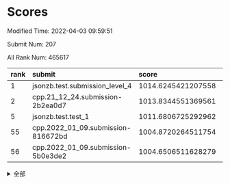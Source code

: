# Scores

Modified Time: 2022-04-03 09:59:51

Submit Num: 207

All Rank Num: 465617

| rank |               submit               |       score        |       sigma        | pk_num |
| :--- | :--------------------------------- | :----------------- | :----------------- | :----- |
| 1    | jsonzb.test.submission_level_4     | 1014.6245421207558 | 0.8480102714213678 | 9002   |
| 2    | cpp.21_12_24.submission-2b2ea0d7   | 1013.8344551369561 | 0.808522860943849  | 8997   |
| 5    | jsonzb.test.test_1                 | 1011.6806725292962 | 0.7928238944787228 | 8994   |
| 55   | cpp.2022_01_09.submission-816672bd | 1004.8720264511754 | 0.7183609773444437 | 9000   |
| 56   | cpp.2022_01_09.submission-5b0e3de2 | 1004.6506511628279 | 0.7234837466237671 | 9001   |


<details>
<summary>全部</summary>

| rank |                 submit                 |       score        |       sigma        | pk_num |
| :--- | :------------------------------------- | :----------------- | :----------------- | :----- |
| 1    | jsonzb.test.submission_level_4         | 1014.6245421207558 | 0.8480102714213678 | 9002   |
| 2    | cpp.21_12_24.submission-2b2ea0d7       | 1013.8344551369561 | 0.808522860943849  | 8997   |
| 3    | gobigger.level_3.submission_level_3_25 | 1012.713259979711  | 0.7751092963641387 | 9002   |
| 4    | gobigger.level_3.submission_level_3_21 | 1011.690891914812  | 0.7754637240563379 | 8999   |
| 5    | jsonzb.test.test_1                     | 1011.6806725292962 | 0.7928238944787228 | 8994   |
| 6    | gobigger.level_3.submission_level_3_8  | 1011.3659965539089 | 0.7765515340149626 | 8995   |
| 7    | gobigger.level_3.submission_level_3_0  | 1011.2394087578398 | 0.774021550582663  | 8997   |
| 8    | gobigger.level_3.submission_level_3_46 | 1011.2149661298768 | 0.7700286968729855 | 8992   |
| 9    | gobigger.level_3.submission_level_3_26 | 1010.9634228594953 | 0.7715966709809977 | 8998   |
| 10   | gobigger.level_3.submission_level_3_23 | 1010.883309850421  | 0.7867514061803581 | 8996   |
| 11   | gobigger.level_3.submission_level_3_15 | 1010.8391638582729 | 0.7657548314259458 | 9001   |
| 12   | gobigger.level_3.submission_level_3_22 | 1010.813819218225  | 0.7727465445939826 | 8999   |
| 13   | gobigger.level_3.submission_level_3_18 | 1010.7905076215908 | 0.7657139530309226 | 8997   |
| 14   | gobigger.level_3.submission_level_3_32 | 1010.7649226711068 | 0.7640602440447443 | 9000   |
| 15   | gobigger.level_3.submission_level_3_37 | 1010.7226475246088 | 0.777218712899974  | 8999   |
| 16   | gobigger.level_3.submission_level_3_34 | 1010.5386666844325 | 0.75398052914112   | 8996   |
| 17   | gobigger.level_3.submission_level_3_11 | 1010.5014037435742 | 0.7511419799031518 | 8996   |
| 18   | gobigger.level_3.submission_level_3_5  | 1010.4468697308592 | 0.7606669786599144 | 9000   |
| 19   | gobigger.level_3.submission_level_3_13 | 1010.2527531793756 | 0.74471088341301   | 8997   |
| 20   | gobigger.level_3.submission_level_3_40 | 1010.2041370402699 | 0.7544456886797025 | 8999   |
| 21   | gobigger.level_3.submission_level_3_1  | 1010.203947072068  | 0.786491125988035  | 8998   |
| 22   | gobigger.level_3.submission_level_3_39 | 1010.1081724404739 | 0.753839988307141  | 8993   |
| 23   | gobigger.level_3.submission_level_3_16 | 1010.086801249548  | 0.7927107534128764 | 8990   |
| 24   | gobigger.level_3.submission_level_3_27 | 1010.0361862558113 | 0.7657383139736531 | 9000   |
| 25   | gobigger.level_3.submission_level_3_49 | 1010.0361094977153 | 0.7653746242025193 | 9000   |
| 26   | gobigger.level_3.submission_level_3_17 | 1010.0179048483353 | 0.7601778069200598 | 8998   |
| 27   | gobigger.level_3.submission_level_3_4  | 1010.0085127542113 | 0.7505668320937359 | 8995   |
| 28   | gobigger.level_3.submission_level_3_29 | 1009.998846461699  | 0.7450847932174981 | 8996   |
| 29   | gobigger.level_3.submission_level_3_38 | 1009.9857648085068 | 0.7577977856796644 | 9002   |
| 30   | gobigger.level_3.submission_level_3_28 | 1009.9193040551396 | 0.750339277009885  | 8998   |
| 31   | gobigger.level_3.submission_level_3_12 | 1009.8819889958926 | 0.7486242223807643 | 9000   |
| 32   | gobigger.level_3.submission_level_3_2  | 1009.880374655645  | 0.7565377112472379 | 8994   |
| 33   | gobigger.level_3.submission_level_3_24 | 1009.7670391821763 | 0.7320869143821932 | 8996   |
| 34   | gobigger.level_3.submission_level_3_35 | 1009.7361856688243 | 0.7398015951127996 | 9000   |
| 35   | gobigger.level_3.submission_level_3_43 | 1009.7270151944933 | 0.7390705117306802 | 9001   |
| 36   | gobigger.level_3.submission_level_3_42 | 1009.7100699226226 | 0.7459191779087916 | 9001   |
| 37   | gobigger.level_3.submission_level_3_36 | 1009.6566326498634 | 0.7418926044996074 | 8997   |
| 38   | gobigger.level_3.submission_level_3_6  | 1009.6375057521517 | 0.745198438515828  | 9002   |
| 39   | gobigger.level_3.submission_level_3_20 | 1009.6266678465947 | 0.7546719676236416 | 9000   |
| 40   | gobigger.level_3.submission_level_3_41 | 1009.6227849702518 | 0.7520344712564884 | 8994   |
| 41   | gobigger.level_3.submission_level_3_44 | 1009.5252535340801 | 0.7296605252837896 | 9001   |
| 42   | gobigger.level_3.submission_level_3_45 | 1009.518547244025  | 0.757002392068001  | 8995   |
| 43   | gobigger.level_3.submission_level_3_48 | 1009.4620879703799 | 0.7499716091692705 | 8994   |
| 44   | gobigger.level_3.submission_level_3_19 | 1009.4055619956209 | 0.7448076648503328 | 8995   |
| 45   | gobigger.level_3.submission_level_3_3  | 1009.3705909554502 | 0.7256618200069201 | 8995   |
| 46   | gobigger.level_3.submission_level_3_31 | 1009.363498508991  | 0.7546971802590385 | 8994   |
| 47   | gobigger.level_3.submission_level_3_7  | 1009.3481908392158 | 0.7492084346368796 | 8995   |
| 48   | gobigger.level_3.submission_level_3_47 | 1009.0918095166007 | 0.7862413745569845 | 9001   |
| 49   | gobigger.level_3.submission_level_3_33 | 1009.088877088823  | 0.7519191049016759 | 8995   |
| 50   | gobigger.level_3.submission_level_3_10 | 1008.6572170264026 | 0.7262292987596676 | 8999   |
| 51   | gobigger.level_3.submission_level_3_30 | 1008.6111479469126 | 0.7380369711382362 | 8997   |
| 52   | gobigger.level_3.submission_level_3_9  | 1008.1398884239038 | 0.7498560968436502 | 8996   |
| 53   | gobigger.level_3.submission_level_3_14 | 1008.083093722655  | 0.7390769771234673 | 9002   |
| 54   | gobigger.level_1.submission_level_1_33 | 1005.5455040392785 | 0.7287083543432578 | 8996   |
| 55   | cpp.2022_01_09.submission-816672bd     | 1004.8720264511754 | 0.7183609773444437 | 9000   |
| 56   | cpp.2022_01_09.submission-5b0e3de2     | 1004.6506511628279 | 0.7234837466237671 | 9001   |
| 57   | gobigger.level_1.submission_level_1_42 | 1004.6185311492599 | 0.7308592606699853 | 8998   |
| 58   | gobigger.level_1.submission_level_1_0  | 1004.5736742019066 | 0.7169050242115214 | 8995   |
| 59   | gobigger.level_1.submission_level_1_45 | 1004.508875810401  | 0.7241735603661119 | 9001   |
| 60   | gobigger.level_1.submission_level_1_31 | 1004.4487379842544 | 0.7181960594038278 | 8995   |
| 61   | gobigger.level_1.submission_level_1_16 | 1004.4247387745462 | 0.714463116875679  | 9000   |
| 62   | gobigger.level_1.submission_level_1_34 | 1004.2174976829959 | 0.710742019146759  | 9000   |
| 63   | gobigger.level_1.submission_level_1_15 | 1004.1818030505025 | 0.7108131579419154 | 8998   |
| 64   | gobigger.level_1.submission_level_1_11 | 1004.166469763069  | 0.7151681219412437 | 8997   |
| 65   | gobigger.level_1.submission_level_1_10 | 1004.1075849874135 | 0.7144814783887135 | 9000   |
| 66   | gobigger.level_1.submission_level_1_24 | 1003.9871079423876 | 0.7149476094433845 | 9003   |
| 67   | gobigger.level_1.submission_level_1_30 | 1003.8388808190866 | 0.7238601703703876 | 8999   |
| 68   | gobigger.level_1.submission_level_1_47 | 1003.8273319511744 | 0.7145037535010995 | 9003   |
| 69   | gobigger.level_1.submission_level_1_6  | 1003.802046922241  | 0.7116533410962801 | 8992   |
| 70   | gobigger.level_1.submission_level_1_21 | 1003.749696657667  | 0.7229300471675897 | 8995   |
| 71   | gobigger.level_1.submission_level_1_27 | 1003.7311718133075 | 0.7254426794389894 | 9000   |
| 72   | gobigger.level_1.submission_level_1_38 | 1003.7171860526223 | 0.7203248008945684 | 8997   |
| 73   | gobigger.level_1.submission_level_1_26 | 1003.709912567762  | 0.7202441796346527 | 8997   |
| 74   | gobigger.level_1.submission_level_1_18 | 1003.6903950874331 | 0.729506021903526  | 8997   |
| 75   | gobigger.level_1.submission_level_1_9  | 1003.6831840244938 | 0.7267914702518382 | 8999   |
| 76   | gobigger.level_1.submission_level_1_19 | 1003.6440380925701 | 0.7220769445317298 | 9000   |
| 77   | gobigger.level_1.submission_level_1_44 | 1003.6394883732145 | 0.7106753319046059 | 8992   |
| 78   | gobigger.level_1.submission_level_1_28 | 1003.6111591454671 | 0.7209922619669147 | 9001   |
| 79   | gobigger.level_1.submission_level_1_17 | 1003.5895785572773 | 0.7087911957335863 | 8997   |
| 80   | gobigger.level_1.submission_level_1_12 | 1003.4928479731368 | 0.7154809577273932 | 8996   |
| 81   | gobigger.level_1.submission_level_1_32 | 1003.4582136419151 | 0.713094076782338  | 8998   |
| 82   | gobigger.level_1.submission_level_1_36 | 1003.3976302619094 | 0.7317360943908078 | 8996   |
| 83   | gobigger.level_1.submission_level_1_1  | 1003.320871636104  | 0.7235872704888902 | 8997   |
| 84   | gobigger.level_1.submission_level_1_40 | 1003.2923088564228 | 0.7179724442779953 | 8998   |
| 85   | gobigger.level_1.submission_level_1_13 | 1003.2880750807045 | 0.7230467552103715 | 8998   |
| 86   | gobigger.level_1.submission_level_1_46 | 1003.2335210851634 | 0.7184113074683108 | 8997   |
| 87   | gobigger.level_1.submission_level_1_22 | 1003.2242407691454 | 0.7170407309375246 | 8996   |
| 88   | gobigger.level_1.submission_level_1_37 | 1003.2018513547013 | 0.7174598395584288 | 8998   |
| 89   | gobigger.level_1.submission_level_1_43 | 1003.1890764247427 | 0.718331553150681  | 8998   |
| 90   | gobigger.level_1.submission_level_1_23 | 1003.1694389935241 | 0.7175798256548847 | 8996   |
| 91   | gobigger.level_1.submission_level_1_39 | 1003.0958996632521 | 0.7320909918948492 | 8999   |
| 92   | gobigger.level_1.submission_level_1_41 | 1003.0939003468085 | 0.7179393027665725 | 8997   |
| 93   | gobigger.level_1.submission_level_1_14 | 1003.0509392627451 | 0.7127734279181045 | 8995   |
| 94   | gobigger.level_1.submission_level_1_49 | 1002.9559092181549 | 0.7278742286034376 | 8996   |
| 95   | gobigger.level_1.submission_level_1_48 | 1002.9279998471299 | 0.7096184707311258 | 9000   |
| 96   | gobigger.level_1.submission_level_1_7  | 1002.718136640109  | 0.7171159203733579 | 8996   |
| 97   | gobigger.level_1.submission_level_1_29 | 1002.7167820198641 | 0.7261559074615467 | 8998   |
| 98   | gobigger.level_1.submission_level_1_5  | 1002.6826897260606 | 0.7050885954827333 | 8997   |
| 99   | gobigger.level_1.submission_level_1_35 | 1002.6061291666479 | 0.7222183711728202 | 8999   |
| 100  | gobigger.level_1.submission_level_1_4  | 1002.3323190696267 | 0.7127786760565373 | 8996   |
| 101  | gobigger.level_1.submission_level_1_20 | 1002.2998138849294 | 0.7166191178825274 | 8992   |
| 102  | gobigger.level_1.submission_level_1_8  | 1002.1279669770904 | 0.7267727763054059 | 8993   |
| 103  | gobigger.level_1.submission_level_1_25 | 1002.0873158865904 | 0.7077475101747379 | 8994   |
| 104  | gobigger.level_1.submission_level_1_2  | 1001.9316197945546 | 0.7159700922862369 | 9000   |
| 105  | gobigger.level_1.submission_level_1_3  | 1001.6798610731624 | 0.7198040388254437 | 8995   |
| 106  | gobigger.random.submission_random_5    | 997.3949976725191  | 0.6997869046682561 | 8996   |
| 107  | gobigger.random.submission_random_7    | 997.2985574601997  | 0.6988853345208312 | 8996   |
| 108  | gobigger.random.submission_random_36   | 997.0453101003513  | 0.7005596400612079 | 9002   |
| 109  | gobigger.random.submission_random_31   | 997.0000132170786  | 0.7061102585252045 | 8999   |
| 110  | gobigger.random.submission_random_23   | 996.9878483146822  | 0.7098489552778877 | 8996   |
| 111  | gobigger.random.submission_random_48   | 996.9770231509787  | 0.713760245032787  | 8996   |
| 112  | gobigger.random.submission_random_46   | 996.8325177840458  | 0.7002937551557589 | 8994   |
| 113  | gobigger.random.submission_random_37   | 996.7375424308763  | 0.7055503006256811 | 8996   |
| 114  | gobigger.random.submission_random_24   | 996.7152465792354  | 0.716414918076961  | 8998   |
| 115  | gobigger.random.submission_random_11   | 996.6411292734956  | 0.7192268545144946 | 8999   |
| 116  | gobigger.random.submission_random_6    | 996.6225584596331  | 0.6982053979051025 | 8995   |
| 117  | gobigger.random.submission_random_3    | 996.5564525906142  | 0.7128160745746296 | 8997   |
| 118  | gobigger.random.submission_random_38   | 996.5315006101058  | 0.6992517580225048 | 8996   |
| 119  | gobigger.random.submission_random_26   | 996.4996948452028  | 0.7016659232959334 | 8995   |
| 120  | gobigger.random.submission_random_41   | 996.3962192832705  | 0.707998759794476  | 9001   |
| 121  | gobigger.random.submission_random_12   | 996.3413545987495  | 0.7186033230276124 | 8996   |
| 122  | gobigger.random.submission_random_9    | 996.2622868462204  | 0.7050209219848669 | 8998   |
| 123  | gobigger.random.submission_random_39   | 996.262097308194   | 0.7063082902287298 | 8999   |
| 124  | gobigger.random.submission_random_14   | 996.195811567773   | 0.7105607916218466 | 8992   |
| 125  | gobigger.random.submission_random_19   | 996.1437430638482  | 0.7130140160188403 | 8998   |
| 126  | gobigger.random.submission_random_0    | 996.105839724993   | 0.708339010530715  | 8995   |
| 127  | gobigger.random.submission_random_33   | 996.0879992879624  | 0.7042899276116129 | 9002   |
| 128  | gobigger.random.submission_random_2    | 996.0301375439564  | 0.7100183372716765 | 8999   |
| 129  | gobigger.random.submission_random_15   | 995.997138159701   | 0.7063115213034912 | 8993   |
| 130  | gobigger.random.submission_random_45   | 995.945039837181   | 0.7102206115854756 | 8993   |
| 131  | gobigger.random.submission_random_28   | 995.9308983437825  | 0.7150117005200033 | 9003   |
| 132  | gobigger.random.submission_random_30   | 995.9261688969765  | 0.7170163880713504 | 8995   |
| 133  | gobigger.random.submission_random_22   | 995.917660878695   | 0.7162039922035545 | 8999   |
| 134  | gobigger.random.submission_random_10   | 995.9136384624761  | 0.7124018728269168 | 8999   |
| 135  | gobigger.random.submission_random_13   | 995.895618056671   | 0.711916212456513  | 8999   |
| 136  | gobigger.random.submission_random_1    | 995.8107206558527  | 0.7034932798481477 | 8999   |
| 137  | gobigger.random.submission_random_4    | 995.7820284426997  | 0.7065013489460106 | 8994   |
| 138  | gobigger.random.submission_random_43   | 995.7783060742582  | 0.7049023701761702 | 9000   |
| 139  | gobigger.random.submission_random_18   | 995.7454771096337  | 0.7166108317097469 | 8999   |
| 140  | gobigger.random.submission_random_25   | 995.69690719192    | 0.7173359661860881 | 9001   |
| 141  | gobigger.random.submission_random_32   | 995.6775638148057  | 0.7200398724535817 | 8999   |
| 142  | gobigger.random.submission_random_29   | 995.6039412571092  | 0.7103570579269066 | 8994   |
| 143  | gobigger.random.submission_random_44   | 995.5901616457669  | 0.7184968677873271 | 8997   |
| 144  | gobigger.random.submission_random_20   | 995.5781988956209  | 0.7113233405406975 | 8999   |
| 145  | gobigger.random.submission_random_21   | 995.5461365614607  | 0.7133886932821901 | 8994   |
| 146  | gobigger.random.submission_random_40   | 995.5309787930166  | 0.7081476024299774 | 8997   |
| 147  | gobigger.random.submission_random_8    | 995.4798095977118  | 0.7088223217528655 | 8998   |
| 148  | gobigger.random.submission_random_16   | 995.4639503864264  | 0.6917925520932924 | 9000   |
| 149  | gobigger.random.submission_random_27   | 995.2798148112319  | 0.7260681800304832 | 8997   |
| 150  | gobigger.random.submission_random_42   | 995.1916223468484  | 0.7247259388800689 | 8998   |
| 151  | gobigger.random.submission_random_49   | 995.1902944666084  | 0.7077979208731595 | 9000   |
| 152  | gobigger.random.submission_random_17   | 994.743770963814   | 0.6973198724638517 | 8998   |
| 153  | gobigger.random.submission_random_47   | 994.3953404699465  | 0.7166749116155148 | 8998   |
| 154  | gobigger.random.submission_random_35   | 994.3788238844243  | 0.7215817741721382 | 8999   |
| 155  | gobigger.random.submission_random_34   | 994.3692843406633  | 0.7351859351703701 | 8995   |
| 156  | gobigger.level_2.submission_level_2_5  | 993.9333277045827  | 0.7276381127221447 | 8997   |
| 157  | gobigger.level_2.submission_level_2_49 | 993.5980935566855  | 0.7303469551567962 | 8999   |
| 158  | gobigger.level_2.submission_level_2_26 | 993.496409972597   | 0.7571508849000168 | 8999   |
| 159  | gobigger.level_2.submission_level_2_40 | 993.4180419901545  | 0.7406348120657295 | 8988   |
| 160  | gobigger.level_2.submission_level_2_16 | 993.1723267720263  | 0.7405286822811844 | 8992   |
| 161  | gobigger.level_2.submission_level_2_9  | 993.1011980455315  | 0.7444535701098647 | 8998   |
| 162  | gobigger.level_2.submission_level_2_43 | 992.8563300558594  | 0.7249349084862436 | 9006   |
| 163  | gobigger.level_2.submission_level_2_35 | 992.7468699242731  | 0.7502638948900879 | 8994   |
| 164  | gobigger.level_2.submission_level_2_10 | 992.6924638039438  | 0.7571562526349069 | 8997   |
| 165  | gobigger.level_2.submission_level_2_4  | 992.617816456487   | 0.7587618879561057 | 8999   |
| 166  | gobigger.level_2.submission_level_2_23 | 992.4992477469914  | 0.7473725591640806 | 9000   |
| 167  | gobigger.level_2.submission_level_2_0  | 992.4855976159475  | 0.7554047415957515 | 8999   |
| 168  | gobigger.level_2.submission_level_2_20 | 992.3892970486795  | 0.7498815806780929 | 8997   |
| 169  | gobigger.level_2.submission_level_2_27 | 992.3472158623543  | 0.7384842299488873 | 9000   |
| 170  | gobigger.level_2.submission_level_2_29 | 992.342450264579   | 0.7537995514649138 | 8997   |
| 171  | gobigger.level_2.submission_level_2_48 | 992.2605277543624  | 0.7508976202072634 | 9002   |
| 172  | gobigger.level_2.submission_level_2_28 | 992.2153142084403  | 0.7491027507781123 | 8995   |
| 173  | gobigger.level_2.submission_level_2_32 | 992.1625696060078  | 0.7619899736767732 | 8996   |
| 174  | gobigger.level_2.submission_level_2_25 | 992.1119625328262  | 0.7316783962820421 | 9003   |
| 175  | gobigger.level_2.submission_level_2_15 | 992.0976783783802  | 0.729425148367629  | 8995   |
| 176  | gobigger.level_2.submission_level_2_6  | 992.0884921688017  | 0.7367164887112411 | 8999   |
| 177  | gobigger.level_2.submission_level_2_46 | 992.0735916924382  | 0.7353002903873598 | 8996   |
| 178  | gobigger.level_2.submission_level_2_13 | 992.0590472671237  | 0.7505248546205526 | 8999   |
| 179  | gobigger.level_2.submission_level_2_11 | 992.0439259214685  | 0.7550429611920856 | 8998   |
| 180  | gobigger.level_2.submission_level_2_38 | 991.9694715652186  | 0.7610299621815133 | 9000   |
| 181  | gobigger.level_2.submission_level_2_22 | 991.9670853936675  | 0.7527469213834562 | 8998   |
| 182  | gobigger.level_2.submission_level_2_21 | 991.9299292885551  | 0.7360222645578915 | 8996   |
| 183  | gobigger.level_2.submission_level_2_45 | 991.9121413948056  | 0.7352447451681409 | 8994   |
| 184  | gobigger.level_2.submission_level_2_47 | 991.8869647580353  | 0.7253062824146413 | 8994   |
| 185  | gobigger.level_2.submission_level_2_33 | 991.8493865938315  | 0.7465490288540482 | 8996   |
| 186  | gobigger.level_2.submission_level_2_14 | 991.8417197846152  | 0.7404518530448035 | 8994   |
| 187  | gobigger.level_2.submission_level_2_42 | 991.7900349230171  | 0.735043129901053  | 8996   |
| 188  | gobigger.level_2.submission_level_2_31 | 991.5990669735378  | 0.7466379879500779 | 8994   |
| 189  | gobigger.level_2.submission_level_2_41 | 991.5989512782762  | 0.7440862820966635 | 8999   |
| 190  | gobigger.level_2.submission_level_2_24 | 991.5877853183738  | 0.7602720640019456 | 8999   |
| 191  | gobigger.level_2.submission_level_2_1  | 991.5527730491009  | 0.7372125761868517 | 8993   |
| 192  | gobigger.level_2.submission_level_2_7  | 991.4121755203989  | 0.747272616162034  | 9000   |
| 193  | gobigger.level_2.submission_level_2_44 | 991.3877985636756  | 0.7659285618642365 | 9000   |
| 194  | gobigger.level_2.submission_level_2_17 | 991.3638937779626  | 0.7682029989026988 | 8998   |
| 195  | gobigger.level_2.submission_level_2_30 | 991.2564484488469  | 0.7514238358412413 | 8997   |
| 196  | gobigger.level_2.submission_level_2_37 | 991.210347234445   | 0.7522281963000199 | 9001   |
| 197  | gobigger.level_2.submission_level_2_18 | 991.1684344646872  | 0.751249567226838  | 8997   |
| 198  | gobigger.level_2.submission_level_2_3  | 991.0852614803873  | 0.7482067526151058 | 8996   |
| 199  | gobigger.level_2.submission_level_2_39 | 991.0678959142398  | 0.727800454158323  | 8997   |
| 200  | gobigger.level_2.submission_level_2_36 | 991.0535935406017  | 0.7666167372685905 | 8997   |
| 201  | gobigger.level_2.submission_level_2_12 | 990.874954170549   | 0.771102641235579  | 9000   |
| 202  | gobigger.level_2.submission_level_2_2  | 990.7493611349969  | 0.7407063134646872 | 8999   |
| 203  | gobigger.level_2.submission_level_2_8  | 990.7361912937886  | 0.7406557605082127 | 8994   |
| 204  | gobigger.level_2.submission_level_2_19 | 990.556639206233   | 0.7561554736580636 | 8998   |
| 205  | gobigger.level_2.submission_level_2_34 | 990.4837838274502  | 0.7577095723448183 | 8998   |
| 206  | gobigger.none.submission_none_0        | 977.4303342529956  | 1.3274474214635594 | 8991   |
| 207  | gobigger.none.submission_none_1        | 976.1315074371619  | 1.669818967648313  | 9000   |

</details>